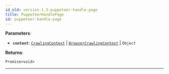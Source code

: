 ```yaml
---
id_old: version-1.3-puppeteer-handle-page
title: PuppeteerHandlePage
id: puppeteer-handle-page
---
```


<a name="puppeteerhandlepage"></a>

**Parameters**:

-   **`context`**: [`CrawlingContext`](../typedefs/crawling-context) | [`BrowserCrawlingContext`](../typedefs/browser-crawling-context) | `Object`

**Returns**:

`Promise<void>`

---
